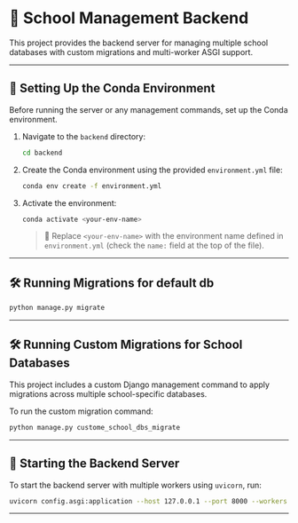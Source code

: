 # 🏫 School Management Backend

This project provides the backend server for managing multiple school databases with custom migrations and multi-worker ASGI support.

---

## 🐍 Setting Up the Conda Environment

Before running the server or any management commands, set up the Conda environment.

1. Navigate to the `backend` directory:

    ```bash
    cd backend
    ```

2. Create the Conda environment using the provided `environment.yml` file:

    ```bash
    conda env create -f environment.yml
    ```

3. Activate the environment:

    ```bash
    conda activate <your-env-name>
    ```

    > 🔁 Replace `<your-env-name>` with the environment name defined in `environment.yml` (check the `name:` field at the top of the file).

---
## 🛠 Running Migrations for default db

```bash
python manage.py migrate
```

---

## 🛠 Running Custom Migrations for School Databases

This project includes a custom Django management command to apply migrations across multiple school-specific databases.

To run the custom migration command:

```bash
python manage.py custome_school_dbs_migrate
```
---

## 🚀 Starting the Backend Server

To start the backend server with multiple workers using `uvicorn`, run:

```bash
uvicorn config.asgi:application --host 127.0.0.1 --port 8000 --workers 4
```
---

